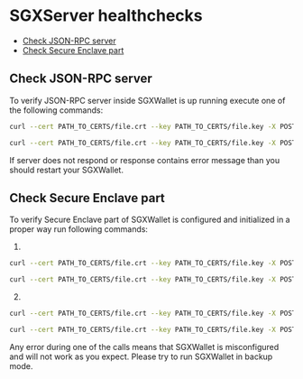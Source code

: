 <!-- SPDX-License-Identifier: (AGPL-3.0-only OR CC-BY-4.0) -->

# SGXServer healthchecks

-   [Check JSON-RPC server](#check-json-rpc-server)
-   [Check Secure Enclave part](#check-secure-enclave-part)

## Check JSON-RPC server

To verify JSON-RPC server inside SGXWallet is up running execute one of the following commands:

```bash
curl --cert PATH_TO_CERTS/file.crt --key PATH_TO_CERTS/file.key -X POST --data '{"jsonrpc":"2.0","method":"getServerStatus","params":{}}' -H 'content-type:application/json;' YOUR_SGX_SERVER_URL -k
```

```bash
curl --cert PATH_TO_CERTS/file.crt --key PATH_TO_CERTS/file.key -X POST --data '{"jsonrpc":"2.0","method":"getServerVersion","params":{}}' -H 'content-type:application/json;' YOUR_SGX_SERVER_URL -k
```

If server does not respond or response contains error message than you should restart your SGXWallet.

## Check Secure Enclave part

To verify Secure Enclave part of SGXWallet is configured and initialized in a proper way run following commands:

1. 
```bash
curl --cert PATH_TO_CERTS/file.crt --key PATH_TO_CERTS/file.key -X POST --data '{"jsonrpc":"2.0","method":"importBLSKeyShare","params":{"keyShare":"0xe632f7fde2c90a073ec43eaa90dca7b82476bf28815450a11191484934b9c3f", "keyShareName":"BLS_KEY:SCHAIN_ID:123456789:NODE_ID:0:DKG_ID:0"}}' -H 'content-type:application/json;' YOUR_SGX_SERVER_URL -k
```

```bash
curl --cert PATH_TO_CERTS/file.crt --key PATH_TO_CERTS/file.key -X POST --data '{"jsonrpc":"2.0","method":"blsSignMessageHash","params":{, "keyShareName":"BLS_KEY:SCHAIN_ID:123456789:NODE_ID:0:DKG_ID:0", "t":1, "n":1, "messageHash":"09c6137b97cdf159b9950f1492ee059d1e2b10eaf7d51f3a97d61f2eee2e81db"}}' -H 'content-type:application/json;' YOUR_SGX_SERVER_URL -k
```

2. 
```bash
curl --cert PATH_TO_CERTS/file.crt --key PATH_TO_CERTS/file.key -X POST --data '{"jsonrpc":"2.0","method":"importECDSAKey","params":{"key":"0xe632f7fde2c90a073ec43eaa90dca7b82476bf28815450a11191484934b9c3f", "keyName":"NEK:abcdef"}}' -H 'content-type:application/json;' YOUR_SGX_SERVER_URL -k
```

```bash
curl --cert PATH_TO_CERTS/file.crt --key PATH_TO_CERTS/file.key -X POST --data '{"jsonrpc":"2.0","method":"ecdsaSignMessageHash","params":{, "keyName":"BLS_KEY:SCHAIN_ID:123456789:NODE_ID:0:DKG_ID:0", "base":16, "messageHash":"09c6137b97cdf159b9950f1492ee059d1e2b10eaf7d51f3a97d61f2eee2e81db"}}' -H 'content-type:application/json;' YOUR_SGX_SERVER_URL -k
```

Any error during one of the calls means that SGXWallet is misconfigured and will not work as you expect. Please try to run SGXWallet in backup mode. 
